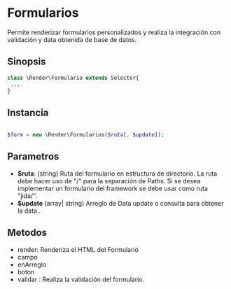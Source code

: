 # Formularios

Permite renderizar formularios personalizados y realiza la integración
con validación y data obtenida de base de datos.

Sinopsis
---
```php
class \Render\Formulario extends Selector{
 ....
}
```
Instancia
---
```php

$form = new \Render\Formularios($ruta[, $update]);
```

Parametros
---
- **$ruta**: (string) Ruta del formulario en estructura de directorio. La ruta debe hacer uso de "/" para la separación de Paths. Si se desea implementar un formulario del framework se debe usar como ruta "jida/".
- **$update** (array| string) Arreglo de Data update o consulta para obtener la data..


Metodos
--
- render: Renderiza el HTML del Formulario
- campo
- enArreglo
- boton
- validar : Realiza la validación del formulario.